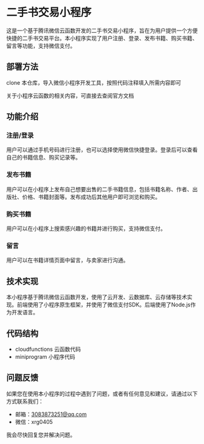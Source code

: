 # 二手书交易小程序

这是一个基于腾讯微信云函数开发的二手书交易小程序，旨在为用户提供一个方便快捷的二手书交易平台。本小程序实现了用户注册、登录、发布书籍、购买书籍、留言等功能，支持微信支付。

## 部署方法

clone 本仓库，导入微信小程序开发工具，按照代码注释填入所需内容即可

关于小程序云函数的相关内容，可直接去查阅官方文档

## 功能介绍

### 注册/登录

用户可以通过手机号码进行注册，也可以选择使用微信快捷登录。登录后可以查看自己的书籍信息、购买记录等。

### 发布书籍

用户可以在小程序上发布自己想要出售的二手书籍信息，包括书籍名称、作者、出版社、价格、书籍封面等。发布成功后其他用户即可浏览和购买。

### 购买书籍

用户可以在小程序上搜索感兴趣的书籍并进行购买，支持微信支付。

### 留言

用户可以在书籍详情页面中留言，与卖家进行沟通。

## 技术实现

本小程序基于腾讯微信云函数开发，使用了云开发、云数据库、云存储等技术实现。前端使用了小程序原生框架，并使用了微信支付SDK。后端使用了Node.js作为开发语言。

## 代码结构

- cloudfunctions 云函数代码
- miniprogram 小程序代码

## 问题反馈

如果您在使用本小程序的过程中遇到了问题，或者有任何意见和建议，请通过以下方式联系我们：

- 邮箱：[3083873251@qq.com](mailto:3083873251@qq.com)
- 微信：xrg0405

我会尽快回复您并解决问题。
